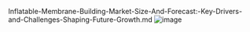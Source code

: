 Inflatable-Membrane-Building-Market-Size-And-Forecast:-Key-Drivers-and-Challenges-Shaping-Future-Growth.md
![image](https://github.com/user-attachments/assets/d3fa18db-9620-4ff8-9a36-09fd620b62ee)
